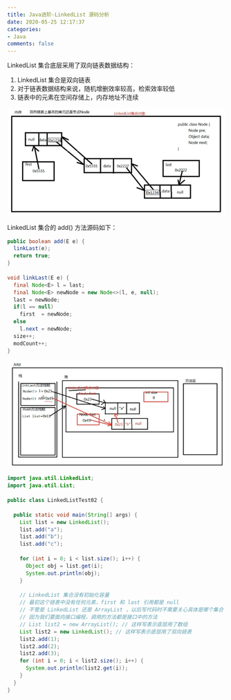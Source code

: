 ```yaml
---
title: Java进阶-LinkedList 源码分析
date: 2020-05-25 12:17:37
categories:
- Java
comments: false
---
```


LinkedList 集合底层采用了双向链表数据结构：
1. LinkedList 集合是双向链表
2. 对于链表数据结构来说，随机增删效率较高，检索效率较低
3. 链表中的元素在空间存储上，内存地址不连续

<!-- more -->

![img](https://raw.githubusercontent.com/ZhangWei2222/PictureBed/master/img/20200528121800.jpg)



LinkedList 集合的 add() 方法源码如下：

```java
public boolean add(E e) {
  linkLast(e);
  return true;
}

void linkLast(E e) {
  final Node<E> l = last;
  final Node<E> newNode = new Node<>(l, e, null);
  last = newNode;
  if(l == null)
    first  = newNode;
  else 
    l.next = newNode;
  size++;
  modCount++;
}
```

<img src="https://raw.githubusercontent.com/ZhangWei2222/PictureBed/master/img/20200528121808.jpg" alt="img" style="zoom:80%;" />



```java
import java.util.LinkedList;
import java.util.List;

public class LinkedListTest02 {

  public static void main(String[] args) {
    List list = new LinkedList();
    list.add("a");
    list.add("b");
    list.add("c");

    for (int i = 0; i < list.size(); i++) {
      Object obj = list.get(i);
      System.out.println(obj);
    }

    // LinkedList 集合没有初始化容量
    // 最初这个链表中没有任何元素，first 和 last 引用都是 null
    // 不管是 LinkedList 还是 ArrayList ，以后写代码时不需要关心具体是哪个集合
    // 因为我们要面向接口编程，调用的方法都是接口中的方法
    // List list2 = new ArrayList(); // 这样写表示底层用了数组
    List list2 = new LinkedList(); // 这样写表示底层用了双向链表
    list2.add(1);
    list2.add(2);
    list2.add(3);
    for (int i = 0; i < list2.size(); i++) {
      System.out.println(list2.get(i));
    }
  }
}
```

